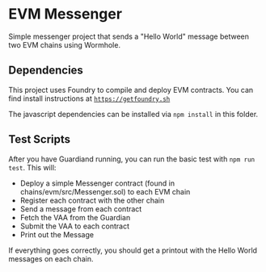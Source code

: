 # EVM Messenger
Simple messenger project that sends a "Hello World" message between two EVM chains using Wormhole. 

## Dependencies
This project uses Foundry to compile and deploy EVM contracts. You can find install instructions at [`https://getfoundry.sh`](http://getfoundry.sh)

The javascript dependencies can be installed via `npm install` in this folder.

## Test Scripts
After you have Guardiand running, you can run the basic test with `npm run test`. This will: 
- Deploy a simple Messenger contract (found in chains/evm/src/Messenger.sol) to each EVM chain
- Register each contract with the other chain
- Send a message from each contract
- Fetch the VAA from the Guardian
- Submit the VAA to each contract
- Print out the Message

If everything goes correctly, you should get a printout with the Hello World messages on each chain.